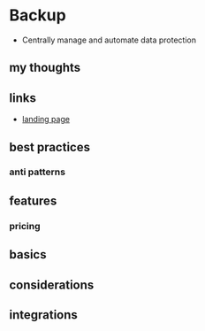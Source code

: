 # Backup

- Centrally manage and automate data protection

## my thoughts

## links

- [landing page](https://aws.amazon.com/backup/?did=ap_card&trk=ap_card)

## best practices

### anti patterns

## features

### pricing

## basics

## considerations

## integrations
